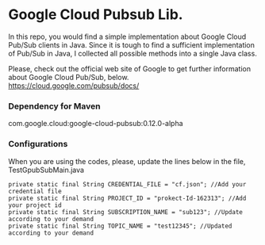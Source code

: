 # Google Cloud Pubsub Lib.

In this repo, you would find a simple implementation about Google Cloud Pub/Sub clients in Java.
Since it is tough to find a sufficient implementation of Pub/Sub in Java, I collected all possible methods into a single Java class.

Please, check out the official web site of Google to get further information about Google Cloud Pub/Sub, below.
https://cloud.google.com/pubsub/docs/

### Dependency for Maven
com.google.cloud:google-cloud-pubsub:0.12.0-alpha


### Configurations
When you are using the codes, please, update the lines below in the file, TestGpubSubMain.java 


    private static final String CREDENTIAL_FILE = "cf.json"; //Add your credential file
    private static final String PROJECT_ID = "prokect-Id-162313"; //Add your project id
    private static final String SUBSCRIPTION_NAME = "sub123"; //Update according to your demand
    private static final String TOPIC_NAME = "test12345"; //Updated according to your demand
    
